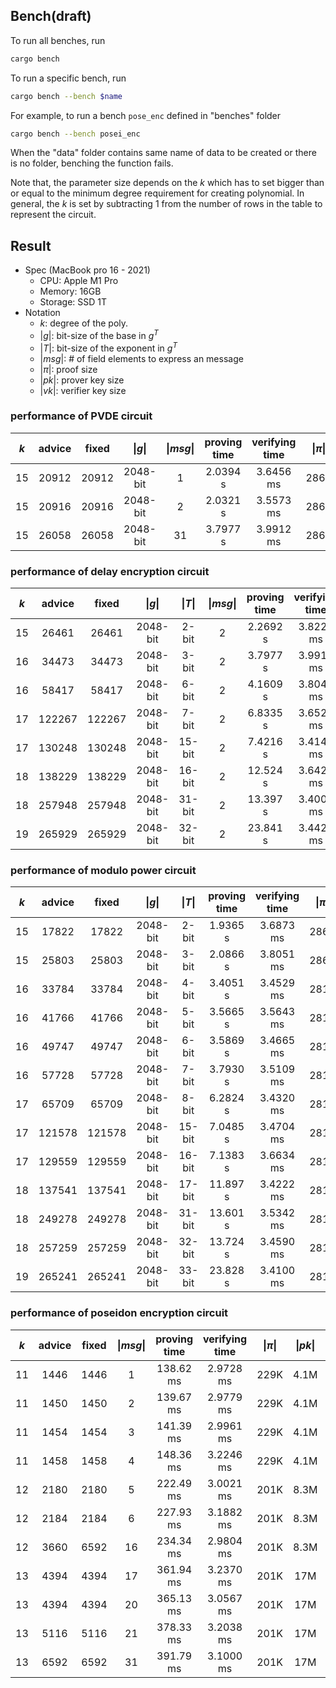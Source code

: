 ## Bench(draft)

To run all benches, run

````bash
cargo bench
````

To run a specific bench, run

```bash
cargo bench --bench $name
````

For example, to run a bench `pose_enc` defined in "benches" folder

```bash
cargo bench --bench posei_enc
```

When the "data" folder contains same name of data to be created or there is no folder, benching the function fails.

Note that, the parameter size depends on the $k$ which has to set bigger than or equal to the minimum degree requirement for creating polynomial. In general, the $k$ is set by subtracting 1 from the number of rows in the table to represent the circuit.



## Result 

- Spec (MacBook pro 16 - 2021)
    - CPU: Apple M1 Pro
    - Memory: 16GB
    - Storage: SSD 1T
$\quad$
- Notation
    - $k$: degree of the poly.
    - $| g |$: bit-size of the base in $g^T$
    - $| T |$: bit-size of the exponent in $g^T$
    - $| msg |$: # of field elements to express an message
    - $|\pi |$: proof size
    - $| pk |$: prover key size
    - $| vk |$: verifier key size


### performance of PVDE circuit

| $k$ | advice |  fixed | $\|g \|$ | $\| msg \|$ | proving time | verifying time | $\|\pi \|$ | $\|pk\|$ | $\|vk\|$ |
| :-: | :----: | :----: | :------: | :---------: | :----------: | :------------: | :--------: | :------: | :------: |
|  15 |  20912 |  20912 | 2048-bit |           1 |     2.0394 s |      3.6456 ms |       286K |     138M |     9.3K |
|  15 |  20916 |  20916 | 2048-bit |           2 |     2.0321 s |      3.5573 ms |       286K |     138M |     9.3K |
|  15 |  26058 |  26058 | 2048-bit |          31 |     3.7977 s |      3.9912 ms |       286K |     138M |     9.3K |

### performance of delay encryption circuit

| $k$ | advice |  fixed | $\|g \|$ | $\|T\|$ | $\| msg \|$ | proving time | verifying time | $\|\pi \|$ | $\|pk\|$ | $\|vk\|$ |
| :-: | :----: | :----: | :------: | :-----: | :---------: | :----------: | :------------: | :--------: | :------: | :------: |
|  15 |  26461 |  26461 | 2048-bit |   2-bit |           2 |     2.2692 s |      3.8226 ms |       286K |     138M |     9.3K |
|  16 |  34473 |  34473 | 2048-bit |   3-bit |           2 |     3.7977 s |      3.9912 ms |       281K |     276M |      17K |
|  16 |  58417 |  58417 | 2048-bit |   6-bit |           2 |     4.1609 s |      3.8044 ms |       281K |     276M |      17K |
|  17 | 122267 | 122267 | 2048-bit |   7-bit |           2 |     6.8335 s |      3.6529 ms |       281K |     552M |      33K |
|  17 | 130248 | 130248 | 2048-bit |  15-bit |           2 |     7.4216 s |      3.4140 ms |       281K |     552M |      33K |
|  18 | 138229 | 138229 | 2048-bit |  16-bit |           2 |     12.524 s |      3.6422 ms |       281K |     1.1G |      65K |
|  18 | 257948 | 257948 | 2048-bit |  31-bit |           2 |     13.397 s |      3.4005 ms |       281K |     1.1G |      65K |
|  19 | 265929 | 265929 | 2048-bit |  32-bit |           2 |     23.841 s |      3.4429 ms |       281K |     2.2G |     129K |


### performance of modulo power circuit

| $k$ | advice |  fixed | $\|g \|$ | $\|T\|$ | proving time | verifying time | $\|\pi \|$ | $\|pk\|$ | $\|vk\|$ |
| :-: | :----: | :----: | :------: | :-----: | :----------: | :------------: | :--------: | :------: | :------: |
|  15 |  17822 |  17822 | 2048-bit |   2-bit |     1.9365 s |      3.6873 ms |       286K |     138M |     9.3K |
|  15 |  25803 |  25803 | 2048-bit |   3-bit |     2.0866 s |      3.8051 ms |       286K |     138M |     9.3K |
|  16 |  33784 |  33784 | 2048-bit |   4-bit |     3.4051 s |      3.4529 ms |       281K |     276M |      17K |
|  16 |  41766 |  41766 | 2048-bit |   5-bit |     3.5665 s |      3.5643 ms |       281K |     276M |      17K |
|  16 |  49747 |  49747 | 2048-bit |   6-bit |     3.5869 s |      3.4665 ms |       281K |     276M |      17K |
|  16 |  57728 |  57728 | 2048-bit |   7-bit |     3.7930 s |      3.5109 ms |       281K |     276M |      17K |
|  17 |  65709 |  65709 | 2048-bit |   8-bit |     6.2824 s |      3.4320 ms |       281K |     276M |      17K |
|  17 | 121578 | 121578 | 2048-bit |  15-bit |     7.0485 s |      3.4704 ms |       281K |     552M |      33K |
|  17 | 129559 | 129559 | 2048-bit |  16-bit |     7.1383 s |      3.6634 ms |       281K |     552M |      33K |
|  18 | 137541 | 137541 | 2048-bit |  17-bit |     11.897 s |      3.4222 ms |       281K |     1.1G |      65K |
|  18 | 249278 | 249278 | 2048-bit |  31-bit |     13.601 s |      3.5342 ms |       281K |     1.1G |      65K |
|  18 | 257259 | 257259 | 2048-bit |  32-bit |     13.724 s |      3.4590 ms |       281K |     1.1G |      65K |
|  19 | 265241 | 265241 | 2048-bit |  33-bit |     23.828 s |      3.4100 ms |       281K |     2.2G |     129K |


### performance of poseidon encryption circuit

| $k$ | advice |  fixed | $\|msg \|$ | proving time | verifying time | $\|\pi \|$ | $\|pk\|$ | $\|vk\|$ |
| :-: | :----: | :----: | :------: | :----------: | :------------: | :--------: | :------: | :------: |
|  11 |   1446 |   1446 |        1 |    138.62 ms |      2.9728 ms |       229K |     4.1M |     968B |
|  11 |   1450 |   1450 |        2 |    139.67 ms |      2.9779 ms |       229K |     4.1M |     968B |
|  11 |   1454 |   1454 |        3 |    141.39 ms |      2.9961 ms |       229K |     4.1M |     968B |
|  11 |   1458 |   1458 |        4 |    148.36 ms |      3.2246 ms |       229K |     4.1M |     968B |
|  12 |   2180 |   2180 |        5 |    222.49 ms |      3.0021 ms |       201K |     8.3M |     968B |
|  12 |   2184 |   2184 |        6 |    227.93 ms |      3.1882 ms |       201K |     8.3M |     968B |
|  12 |   3660 |   6592 |       16 |    234.34 ms |      2.9804 ms |       201K |     8.3M |     968B |
|  13 |   4394 |   4394 |       17 |    361.94 ms |      3.2370 ms |       201K |      17M |     968B |
|  13 |   4394 |   4394 |       20 |    365.13 ms |      3.0567 ms |       201K |      17M |     968B |
|  13 |   5116 |   5116 |       21 |    378.33 ms |      3.2038 ms |       201K |      17M |     968B |
|  13 |   6592 |   6592 |       31 |    391.79 ms |      3.1000 ms |       201K |      17M |     968B |

